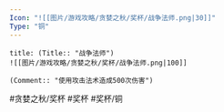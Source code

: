 ```yaml
---
Icon: "![[图片/游戏攻略/贪婪之秋/奖杯/战争法师.png|30]]"
Type: "铜"
---
```

```ad-common-bronze-trophy
title: (Title:: "战争法师")
![[图片/游戏攻略/贪婪之秋/奖杯/战争法师.png|100]]

(Comment:: "使用攻击法术造成500次伤害")
```

#贪婪之秋/奖杯 #奖杯 #奖杯/铜
